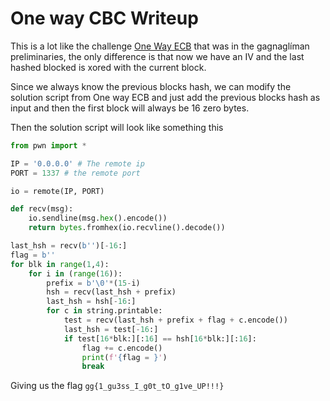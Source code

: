 # One way CBC Writeup

This is a lot like the challenge [One Way ECB](https://github.com/gagnaglimufelag-islands/writeups/tree/master/2023/Prelims/crypto/One%20Way%20ECB) that was in the gagnaglíman preliminaries, 
the only difference is that now we have an IV and the last hashed blocked is xored with the current block.

Since we always know the previous blocks hash, we can modify the solution script from One way ECB and just add the previous blocks hash as input and then the first block will always be 16 zero bytes.

Then the solution script will look like something this
```python
from pwn import *

IP = '0.0.0.0' # The remote ip
PORT = 1337 # the remote port

io = remote(IP, PORT)

def recv(msg):
    io.sendline(msg.hex().encode())
    return bytes.fromhex(io.recvline().decode())

last_hsh = recv(b'')[-16:]
flag = b''
for blk in range(1,4):
    for i in (range(16)):
        prefix = b'\0'*(15-i)
        hsh = recv(last_hsh + prefix)
        last_hsh = hsh[-16:]
        for c in string.printable:
            test = recv(last_hsh + prefix + flag + c.encode())
            last_hsh = test[-16:]
            if test[16*blk:][:16] == hsh[16*blk:][:16]:
                flag += c.encode()
                print(f'{flag = }')
                break
```

Giving us the flag `gg{1_gu3ss_I_g0t_tO_g1ve_UP!!!}`
